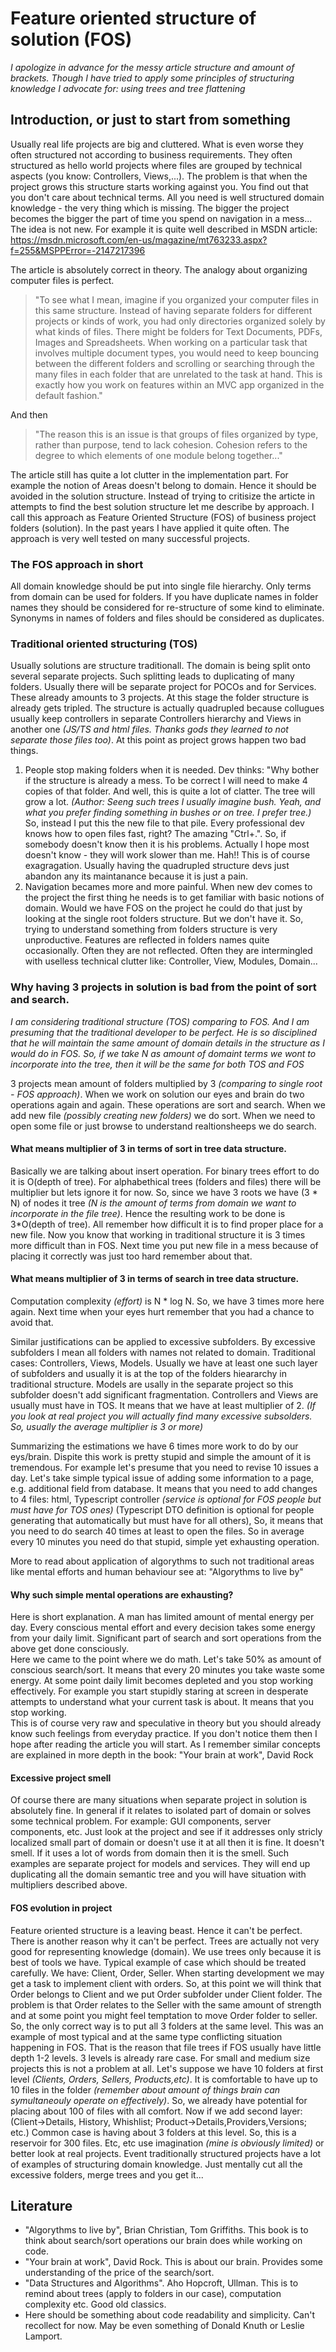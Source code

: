 # Feature oriented structure of solution (FOS)

*I apologize in advance for the messy article structure and amount of brackets. Though I have tried to apply some principles of structuring knowledge I advocate for: using trees and tree flattening*

## Introduction, or just to start from something

 Usually real life projects are big and cluttered. What is even worse they often structured not according to business requirements. They often structured as hello world projects where files are grouped by technical aspects (you know: Controllers, Views,...). The problem is that when the project grows this structure starts working against you. You find out that you don't care about technical terms. All you need is well structured domain knowledge - the very thing which is missing. The bigger the project becomes the bigger the part of time you spend on navigation in a mess...  
 The idea is not new. For example it is quite well described in MSDN article: https://msdn.microsoft.com/en-us/magazine/mt763233.aspx?f=255&MSPPError=-2147217396 

The article is absolutely correct in theory. The analogy about organizing computer files is perfect.
>"To see what I mean, imagine if you organized your computer files in this same structure. Instead of having separate folders for different projects or kinds of work, you had only directories organized solely by what kinds of files. There might be folders for Text Documents, PDFs, Images and Spreadsheets. When working on a particular task that involves multiple document types, you would need to keep bouncing between the different folders and scrolling or searching through the many files in each folder that are unrelated to the task at hand. This is exactly how you work on features within an MVC app organized in the default fashion."  

And then
>"The reason this is an issue is that groups of files organized by type, rather than purpose, tend to lack cohesion. Cohesion refers to the degree to which elements of one module belong together..."

The article still has quite a lot clutter in the implementation part. For example the notion of Areas doesn't belong to domain. Hence it should be avoided in the solution structure.
Instead of trying to critisize the articte in attempts to find the best solution structure let me describe by approach. I call this approach as Feature Oriented Structure (FOS) of business project folders (solution). In the past years I have applied it quite often. The approach is very well tested on many successful projects. 

###  The FOS approach in short
 All domain knowledge should be put into single file hierarchy. Only terms from domain can be used for folders. If you have duplicate names in folder names they should be considered for re-structure of some kind to eliminate. Synonyms in names of folders and files should be considered as duplicates.

### Traditional oriented structuring (TOS)
Usually solutions are structure traditionall. The domain is being split onto several separate projects. Such splitting leads to duplicating of many folders. Usually there will be separate project for POCOs and for Services. These already amounts to 3 projects. At this stage the folder structure is already gets tripled. The structure is actually quadrupled because collugues usually keep controllers in separate Controllers hierarchy and Views in another one *(JS/TS and html files. Thanks gods they learned to not separate those files too)*. At this point as project grows happen two bad things. 
1. People stop making folders when it is needed. Dev thinks: "Why bother if the structure is already a mess. To be correct I will need to make 4 copies of that folder. And well, this is quite a lot of clatter. The tree will grow a lot. *(Author: Seeng such trees I usually imagine bush. Yeah, and what you prefer finding something in bushes or on tree. I prefer tree.)* So, instead I put this the new file to that pile. Every professional dev knows how to open files fast, right? The amazing "Ctrl+.". So, if somebody doesn't know then it is his problems. Actually I hope most doesn't know - they will work slower than me. Hah!! This is of course exagragation. Usually having the quadrupled structure devs just abandon any its maintanance because it is just a pain.
2. Navigation becames more and more painful. When new dev comes to the project the first thing he needs is to get familiar with basic notions of domain. Would we have FOS on the project he could do that just by looking at the single root folders structure. But we don't have it. So, trying to understand something from folders structure is very unproductive. Features are reflected in folders names quite occasionally. Often they are not reflected. Often they are intermingled with uselless technical clutter like: Controller, View, Modules, Domain...

### Why having 3 projects in solution is bad from the point of sort and search.
*I am considering traditional structure (TOS) comparing to FOS. And I am presuming that the traditional developer to be perfect. He is so disciplined that he will maintain the same amount of domain details in the structure as I would do in FOS. So, if we take N as amount of domaint terms we wont to incorporate into the tree, then it will be the same for both TOS and FOS*

3 projects mean amount of folders multiplied by 3 *(comparing to single root - FOS approach)*. When we work on solution our eyes and brain do two operations again and again. These operations are sort and search. When we add new file *(possibly creating new folders)* we do sort. When we need to open some file or just browse to understand realtionsheeps we do search.

#### What means multiplier of 3 in terms of sort in tree data structure. 
Basically we are talking about insert operation. For binary trees effort to do it is O(depth of tree). For alphabethical trees (folders and files) there will be multiplier but lets ignore it for now. So, since we have 3 roots we have (3 * N) of nodes it tree *(N is the amount of terms from domain we want to incorporate in the file tree)*. Hence the resulting work to be done is 3*O(depth of tree). All remember how difficult it is to find proper place for a new file. Now you know that working in traditional structure it is 3 times more difficult than in FOS. Next time you put new file in a mess because of placing it correctly was just too hard remember about that.

#### What means multiplier of 3 in terms of search in tree data structure. 
Computation complexity *(effort)*  is N * log N. So, we have 3 times more here again. Next time when your eyes hurt remember that you had a chance to avoid that.

Similar justifications can be applied to excessive subfolders. By excessive subfolders I mean all folders with names not related to domain. Traditional cases: Controllers, Views, Models. Usually we have at least one such layer of subfolders and usually it is at the top of the folders hieararchy in traditional structure. Models are usally in the separate project so this subfolder doesn't add significant fragmentation. Controllers and Views are usually must have in TOS.  It means that we have at least multiplier of 2. *(If you look at real project you will actually find many excessive subsolders. So, usually the average multiplier is 3 or more)* 

Summarizing the estimations we have 6 times more work to do by our eys/brain. Dispite this work is pretty stupid and simple the amount of it is tremendous. For example let's presume that you need to revise 10 issues a day. Let's take simple typical issue of adding some information to a page, e.g. additional field from database. It means that you need to add changes to 4 files: html, Typescript controller *(service is optional for FOS people but must have for TOS ones)* (Typescript DTO definition is optional for people generating that automatically but must have for all others), So, it means that you need to do search 40 times at least to open the files. So in average every 10 minutes you need do that stupid, simple yet exhausting operation. 

More to read about application of algorythms to such not traditional areas like mental efforts and human behaviour see at: "Algorythms to live by"

#### Why such simple mental operations are exhausting?
Here is short explanation. A man has limited amount of mental energy per day. Every conscious mental effort and every decision takes some energy from your daily limit. Significant part of search and sort operations from the above get done consciously.   
Here we came to the point where we do math. Let's take 50% as amount of conscious search/sort. It means that every 20 minutes you take waste some energy. At some point daily limit becomes depleted and you stop working effectively. For example you start stupidly staring at screen in desperate attempts to understand what your current task is about. It means that you stop working.   
This is of course very raw and speculative in theory but you should already know such feelings from everyday practice. If you don't notice them then I hope after reading the article you will start.
As I remember similar concepts are explained in more depth in the book: "Your brain at work", David Rock

#### Excessive project smell

Of course there are many situations when separate project in solution is absolutely fine. In general if it relates to isolated part of domain or solves some technical problem. For example: GUI components, server components, etc. Just look at the project and see if it addresses only stricly localized small part of domain or doesn't use it at all then it is fine. It doesn't smell. If it uses a lot of words from domain then it is the smell. Such examples are separate project for models and services. They will end up duplicating all the domain semantic tree and you will have situation with multipliers described above.

#### FOS evolution in project

Feature oriented structure is a leaving beast. Hence it can't be perfect. There is another reason why it can't be perfect. Trees are actually not very good for representing knowledge (domain). We use trees only because it is best of tools we have. Typical example of case which should be treated carefully. We have: Client, Order, Seller. When starting development we may get a task to implement client with orders. So, at this point we will think that Order belongs to Client and we put Order subfolder under Client folder. The problem is that Order relates to the Seller with the same amount of strength and at some point you might feel temptation to move Order folder to seller. So, the only correct way is to put all 3 folders at the same level. This was an example of most typical and at the same type conflicting situation happening in FOS. That is the reason that file trees if FOS usually have little depth 1-2 levels. 3 levels is already rare case. For small and medium size projects this is not a problem at all. Let's suppose we have 10 folders at first level *(Clients, Orders, Sellers, Products,etc)*. It is comfortable to have up to 10 files in the folder *(remember about amount of things brain can symultaneouly operate on effectively)*. So, we already have potential for placing about 100 of files with all comfort. Now if we add second layer: (Client->Details, History, Whishlist; Product->Details,Providers,Versions; etc.) Common case is having about 3 folders at this level. So, this is a reservoir for 300 files. Etc, etc use imagination *(mine is obviously limited)* or better look at real projects. Event traditionally structured projects have a lot of examples of structuring domain knowledge. Just mentally cut all the excessive folders, merge trees and you get it...


## Literature

- "Algorythms to live by", Brian Christian, Tom Griffiths. This book is to think about search/sort operations our brain does while working on code.
- "Your brain at work", David Rock. This is about our brain. Provides some understanding of the price of the search/sort.
- "Data Structures and Algorithms". Aho Hopcroft, Ullman. This is to remind about trees (apply to folders in our case), computation complexity etc. Good old classics.
- Here should be something about code readability and simplicity. Can't recollect for now. May be even something of Donald Knuth or Leslie Lamport.